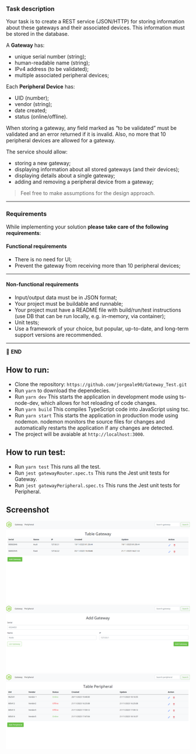 
### Task description

Your task is to create a REST service (JSON/HTTP) for storing information about these gateways and their associated devices. This information must be stored in the database.

A **Gateway** has:
- unique serial number (string);
- human-readable name (string);
- IPv4 address (to be validated);
- multiple associated peripheral devices;

Each **Peripheral Device** has:
- UID (number);
- vendor (string);
- date created;
- status (online/offline).

When storing a gateway, any field marked as “to be validated” must be validated and an error returned if it is invalid. Also, no more that 10 peripheral devices are allowed for a gateway.

The service should allow:
- storing a new gateway;
- displaying information about all stored gateways (and their devices);
- displaying details about a single gateway;
- adding and removing a peripheral device from a gateway;

> Feel free to make assumptions for the design approach.

---

### Requirements

While implementing your solution **please take care of the following requirements**:

#### Functional requirements

- There is no need for UI;
- Prevent the gateway from receiving more than 10 peripheral devices;

---

#### Non-functional requirements

- Input/output data must be in JSON format;
- Your project must be buildable and runnable;
- Your project must have a README file with build/run/test instructions (use DB that can be run locally, e.g. in-memory, via container);
- Unit tests;
- Use a framework of your choice, but popular, up-to-date, and long-term support versions are recommended.

---

:scroll: **END**

## How to run:
- Clone the repository: `https://github.com/jorgeale90/Gateway_Test.git`
- Run `yarn` to download the dependecies.
- Run `yarn dev` This starts the application in development mode using ts-node-dev, which allows for hot reloading of code changes.
- Run `yarn build` This compiles TypeScript code into JavaScript using tsc.
- Run `yarn start` This starts the application in production mode using nodemon. nodemon monitors the source files for changes and automatically restarts the application if any changes are detected.
- The project will be avaiable at `http://localhost:3000`.

## How to run test:
- Run `yarn test` This runs all the test.
- Run `jest gatewayRouter.spec.ts` This runs the Jest unit tests for Gateway.
- Run `jest gatewayPeripheral.spec.ts` This runs the Jest unit tests for Peripheral.

## Screenshot
![](https://github.com/jorgeale90/Gateway_Test/blob/main/public/screenshot/1.png)
![](https://github.com/jorgeale90/Gateway_Test/blob/main/public/screenshot/2.png)
![](https://github.com/jorgeale90/Gateway_Test/blob/main/public/screenshot/3.png)
